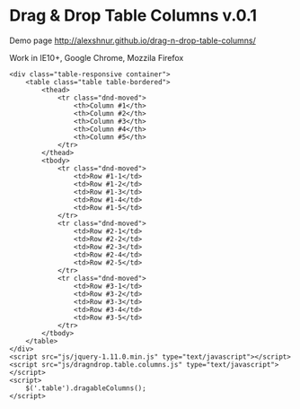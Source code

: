 Drag & Drop Table Columns v.0.1
=========================

Demo page http://alexshnur.github.io/drag-n-drop-table-columns/

Work in IE10+, Google Chrome, Mozzila Firefox

	<div class="table-responsive container">
		<table class="table table-bordered">
			<thead>
				<tr class="dnd-moved">
					<th>Column #1</th>
					<th>Column #2</th>
					<th>Column #3</th>
					<th>Column #4</th>
					<th>Column #5</th>
				</tr>
			</thead>
			<tbody>
				<tr class="dnd-moved">
					<td>Row #1-1</td>
					<td>Row #1-2</td>
					<td>Row #1-3</td>
					<td>Row #1-4</td>
					<td>Row #1-5</td>
				</tr>
				<tr class="dnd-moved">
					<td>Row #2-1</td>
					<td>Row #2-2</td>
					<td>Row #2-3</td>
					<td>Row #2-4</td>
					<td>Row #2-5</td>
				</tr>
				<tr class="dnd-moved">
					<td>Row #3-1</td>
					<td>Row #3-2</td>
					<td>Row #3-3</td>
					<td>Row #3-4</td>
					<td>Row #3-5</td>
				</tr>
			</tbody>
		</table>
	</div>
	<script src="js/jquery-1.11.0.min.js" type="text/javascript"></script>
	<script src="js/dragndrop.table.columns.js" type="text/javascript"></script>
	<script>
		$('.table').dragableColumns();
	</script>
